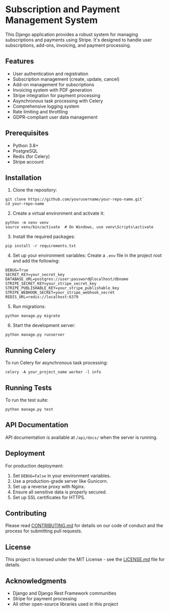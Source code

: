 # Subscription and Payment Management System

This Django application provides a robust system for managing subscriptions and payments using Stripe. It's designed to handle user subscriptions, add-ons, invoicing, and payment processing.

## Features

- User authentication and registration
- Subscription management (create, update, cancel)
- Add-on management for subscriptions
- Invoicing system with PDF generation
- Stripe integration for payment processing
- Asynchronous task processing with Celery
- Comprehensive logging system
- Rate limiting and throttling
- GDPR-compliant user data management

## Prerequisites

- Python 3.8+
- PostgreSQL
- Redis (for Celery)
- Stripe account

## Installation

1. Clone the repository:
```
git clone https://github.com/yourusername/your-repo-name.git`
cd your-repo-name
```
2. Create a virtual environment and activate it:
```
python -m venv venv
source venv/bin/activate  # On Windows, use venv\Scripts\activate
```

3. Install the required packages:
```
pip install -r requirements.txt
```
4. Set up your environment variables:
Create a `.env` file in the project root and add the following:
```
DEBUG=True
SECRET_KEY=your_secret_key
DATABASE_URL=postgres://user:password@localhost/dbname
STRIPE_SECRET_KEY=your_stripe_secret_key
STRIPE_PUBLISHABLE_KEY=your_stripe_publishable_key
STRIPE_WEBHOOK_SECRET=your_stripe_webhook_secret
REDIS_URL=redis://localhost:6379
```

5. Run migrations:
```
python manage.py migrate
```

6. Start the development server:

```
python manage.py runserver
```

## Running Celery

To run Celery for asynchronous task processing:
```
celery -A your_project_name worker -l info
```

## Running Tests

To run the test suite:
```
python manage.py test
```

## API Documentation

API documentation is available at `/api/docs/` when the server is running.

## Deployment

For production deployment:

1. Set `DEBUG=False` in your environment variables.
2. Use a production-grade server like Gunicorn.
3. Set up a reverse proxy with Nginx.
4. Ensure all sensitive data is properly secured.
5. Set up SSL certificates for HTTPS.

## Contributing

Please read [CONTRIBUTING.md](CONTRIBUTING.md) for details on our code of conduct and the process for submitting pull requests.

## License

This project is licensed under the MIT License - see the [LICENSE.md](LICENSE.md) file for details.

## Acknowledgments

- Django and Django Rest Framework communities
- Stripe for payment processing
- All other open-source libraries used in this project
